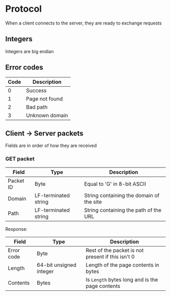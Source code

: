 # Protocol
When a client connects to the server, they are ready to exchange requests

## Integers
Integers are big endian

## Error codes
| Code | Description                                |
| ---- | ------------------------------------------ |
| 0    | Success                                    |
| 1    | Page not found                             |
| 2    | Bad path                                   |
| 3    | Unknown domain                             |

## Client -> Server packets
Fields are in order of how they are received

### GET packet

| Field       | Type                 | Description                                      |
| ----------- | -------------------- | ------------------------------------------------ |
| Packet ID   | Byte                 | Equal to 'G' in 8-bit ASCII                      |
| Domain      | LF-terminated string | String containing the domain of the site         |
| Path        | LF-terminated string | String containing the path of the URL            |

Response:

| Field       | Type                    | Description                                       |
| ----------- | ----------------------- | ------------------------------------------------- |
| Error code  | Byte                    | Rest of the packet is not present if this isn't 0 |
| Length      | 64-bit unsigned integer | Length of the page contents in bytes              |
| Contents    | Bytes                   | Is `Length` bytes long and is the page contents   |


